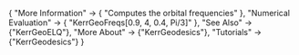 {
  "More Information" -> {
    "Computes the orbital frequencies"
    },
  "Numerical Evaluation" -> {
    "KerrGeoFreqs[0.9, 4, 0.4, Pi/3]"
  },
  "See Also" -> {"KerrGeoELQ"},
  "More About" -> {"KerrGeodesics"},
  "Tutorials" -> {"KerrGeodesics"}
}